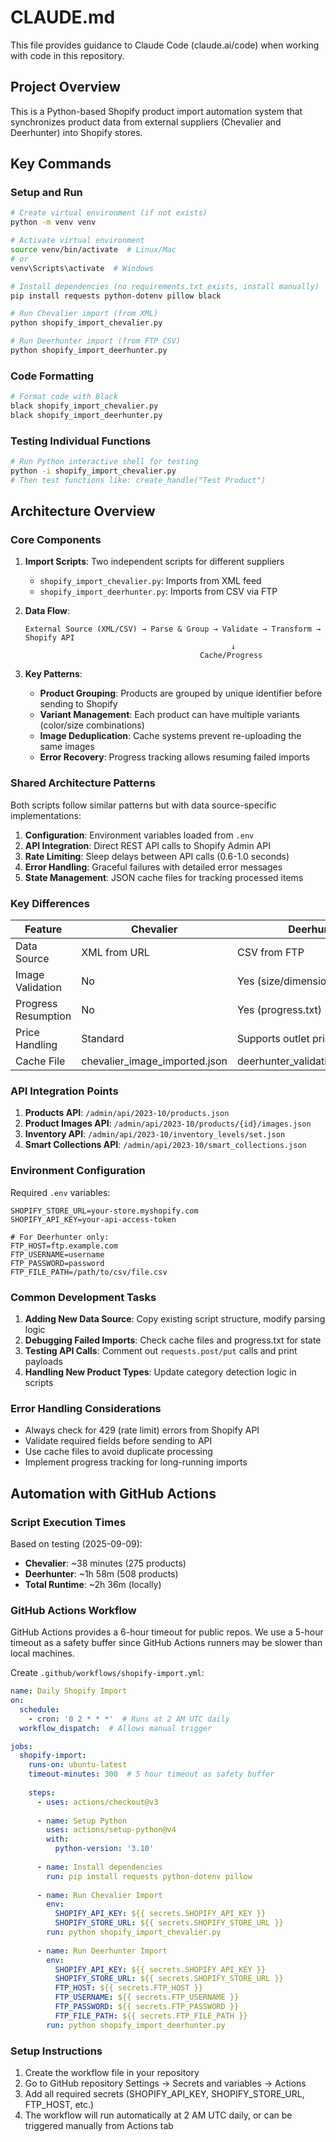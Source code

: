 # CLAUDE.md

This file provides guidance to Claude Code (claude.ai/code) when working with code in this repository.

## Project Overview

This is a Python-based Shopify product import automation system that synchronizes product data from external suppliers (Chevalier and Deerhunter) into Shopify stores.

## Key Commands

### Setup and Run
```bash
# Create virtual environment (if not exists)
python -m venv venv

# Activate virtual environment
source venv/bin/activate  # Linux/Mac
# or
venv\Scripts\activate  # Windows

# Install dependencies (no requirements.txt exists, install manually)
pip install requests python-dotenv pillow black

# Run Chevalier import (from XML)
python shopify_import_chevalier.py

# Run Deerhunter import (from FTP CSV)
python shopify_import_deerhunter.py
```

### Code Formatting
```bash
# Format code with Black
black shopify_import_chevalier.py
black shopify_import_deerhunter.py
```

### Testing Individual Functions
```bash
# Run Python interactive shell for testing
python -i shopify_import_chevalier.py
# Then test functions like: create_handle("Test Product")
```

## Architecture Overview

### Core Components

1. **Import Scripts**: Two independent scripts for different suppliers
   - `shopify_import_chevalier.py`: Imports from XML feed
   - `shopify_import_deerhunter.py`: Imports from CSV via FTP

2. **Data Flow**:
   ```
   External Source (XML/CSV) → Parse & Group → Validate → Transform → Shopify API
                                                 ↓
                                          Cache/Progress
   ```

3. **Key Patterns**:
   - **Product Grouping**: Products are grouped by unique identifier before sending to Shopify
   - **Variant Management**: Each product can have multiple variants (color/size combinations)
   - **Image Deduplication**: Cache systems prevent re-uploading the same images
   - **Error Recovery**: Progress tracking allows resuming failed imports

### Shared Architecture Patterns

Both scripts follow similar patterns but with data source-specific implementations:

1. **Configuration**: Environment variables loaded from `.env`
2. **API Integration**: Direct REST API calls to Shopify Admin API
3. **Rate Limiting**: Sleep delays between API calls (0.6-1.0 seconds)
4. **Error Handling**: Graceful failures with detailed error messages
5. **State Management**: JSON cache files for tracking processed items

### Key Differences

| Feature | Chevalier | Deerhunter |
|---------|-----------|------------|
| Data Source | XML from URL | CSV from FTP |
| Image Validation | No | Yes (size/dimensions) |
| Progress Resumption | No | Yes (progress.txt) |
| Price Handling | Standard | Supports outlet pricing |
| Cache File | chevalier_image_imported.json | deerhunter_validation_cache.json |

### API Integration Points

1. **Products API**: `/admin/api/2023-10/products.json`
2. **Product Images API**: `/admin/api/2023-10/products/{id}/images.json`
3. **Inventory API**: `/admin/api/2023-10/inventory_levels/set.json`
4. **Smart Collections API**: `/admin/api/2023-10/smart_collections.json`

### Environment Configuration

Required `.env` variables:
```
SHOPIFY_STORE_URL=your-store.myshopify.com
SHOPIFY_API_KEY=your-api-access-token

# For Deerhunter only:
FTP_HOST=ftp.example.com
FTP_USERNAME=username
FTP_PASSWORD=password
FTP_FILE_PATH=/path/to/csv/file.csv
```

### Common Development Tasks

1. **Adding New Data Source**: Copy existing script structure, modify parsing logic
2. **Debugging Failed Imports**: Check cache files and progress.txt for state
3. **Testing API Calls**: Comment out `requests.post/put` calls and print payloads
4. **Handling New Product Types**: Update category detection logic in scripts

### Error Handling Considerations

- Always check for 429 (rate limit) errors from Shopify API
- Validate required fields before sending to API
- Use cache files to avoid duplicate processing
- Implement progress tracking for long-running imports

## Automation with GitHub Actions

### Script Execution Times
Based on testing (2025-09-09):
- **Chevalier**: ~38 minutes (275 products)
- **Deerhunter**: ~1h 58m (508 products)
- **Total Runtime**: ~2h 36m (locally)

### GitHub Actions Workflow
GitHub Actions provides a 6-hour timeout for public repos. We use a 5-hour timeout as a safety buffer since GitHub Actions runners may be slower than local machines.

Create `.github/workflows/shopify-import.yml`:

```yaml
name: Daily Shopify Import
on:
  schedule:
    - cron: '0 2 * * *'  # Runs at 2 AM UTC daily
  workflow_dispatch:  # Allows manual trigger

jobs:
  shopify-import:
    runs-on: ubuntu-latest
    timeout-minutes: 300  # 5 hour timeout as safety buffer
    
    steps:
      - uses: actions/checkout@v3
      
      - name: Setup Python
        uses: actions/setup-python@v4
        with:
          python-version: '3.10'
      
      - name: Install dependencies
        run: pip install requests python-dotenv pillow
      
      - name: Run Chevalier Import
        env:
          SHOPIFY_API_KEY: ${{ secrets.SHOPIFY_API_KEY }}
          SHOPIFY_STORE_URL: ${{ secrets.SHOPIFY_STORE_URL }}
        run: python shopify_import_chevalier.py
      
      - name: Run Deerhunter Import  
        env:
          SHOPIFY_API_KEY: ${{ secrets.SHOPIFY_API_KEY }}
          SHOPIFY_STORE_URL: ${{ secrets.SHOPIFY_STORE_URL }}
          FTP_HOST: ${{ secrets.FTP_HOST }}
          FTP_USERNAME: ${{ secrets.FTP_USERNAME }}
          FTP_PASSWORD: ${{ secrets.FTP_PASSWORD }}
          FTP_FILE_PATH: ${{ secrets.FTP_FILE_PATH }}
        run: python shopify_import_deerhunter.py
```

### Setup Instructions
1. Create the workflow file in your repository
2. Go to GitHub repository Settings → Secrets and variables → Actions
3. Add all required secrets (SHOPIFY_API_KEY, SHOPIFY_STORE_URL, FTP_HOST, etc.)
4. The workflow will run automatically at 2 AM UTC daily, or can be triggered manually from Actions tab